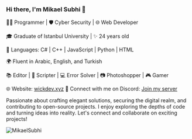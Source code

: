 ### Hi there, I'm Mikael Subhi 👋

👨‍💻 Programmer | 🛡️ Cyber Security | 🌐 Web Developer

🎓 Graduate of Istanbul University | ✨ 24 years old

🔧 Languages: C# | C++ | JavaScript | Python | HTML

🌍 Fluent in Arabic, English, and Turkish

📚 Editor | 📜 Scripter | 💻 Error Solver | 📷 Photoshopper | 🎮 Gamer

🌐 Website: [wickdev.xyz](https://wickdev.xyz/)
💬 Connect with me on Discord: [Join my server](https://discord.gg/FY2A87EK7k)

Passionate about crafting elegant solutions, securing the digital realm, and contributing to open-source projects. I enjoy exploring the depths of code and turning ideas into reality. Let's connect and collaborate on exciting projects!

![MikaelSubhi](https://github.com/Wickdev077/Wick-Dev/assets/53820568/ddc84d84-5e39-461f-9ab3-32efc722e742)
